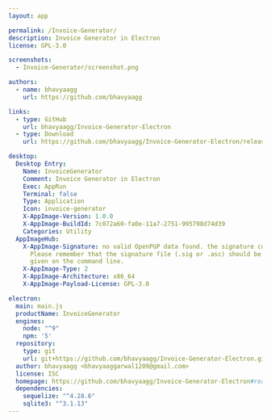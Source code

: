 ```yaml
---
layout: app

permalink: /Invoice-Generator/
description: Invoice Generator in Electron
license: GPL-3.0

screenshots:
  - Invoice-Generator/screenshot.png

authors:
  - name: bhavyaagg
    url: https://github.com/bhavyaagg

links:
  - type: GitHub
    url: bhavyaagg/Invoice-Generator-Electron
  - type: Download
    url: https://github.com/bhavyaagg/Invoice-Generator-Electron/releases

desktop:
  Desktop Entry:
    Name: InvoiceGenerator
    Comment: Invoice Generator in Electron
    Exec: AppRun
    Terminal: false
    Type: Application
    Icon: invoice-generator
    X-AppImage-Version: 1.0.0
    X-AppImage-BuildId: 7c072a60-fa0e-11a7-2751-995798d74d39
    Categories: Utility
  AppImageHub:
    X-AppImage-Signature: no valid OpenPGP data found. the signature could not be verified.
      Please remember that the signature file (.sig or .asc) should be the first file
      given on the command line.
    X-AppImage-Type: 2
    X-AppImage-Architecture: x86_64
    X-AppImage-Payload-License: GPL-3.0

electron:
  main: main.js
  productName: InvoiceGenerator
  engines:
    node: "^9"
    npm: '5'
  repository:
    type: git
    url: git+https://github.com/bhavyaagg/Invoice-Generator-Electron.git
  author: bhavyaagg <bhavyaaggarwal1209@gmail.com>
  license: ISC
  homepage: https://github.com/bhavyaagg/Invoice-Generator-Electron#readme
  dependencies:
    sequelize: "^4.28.6"
    sqlite3: "^3.1.13"
---
```

